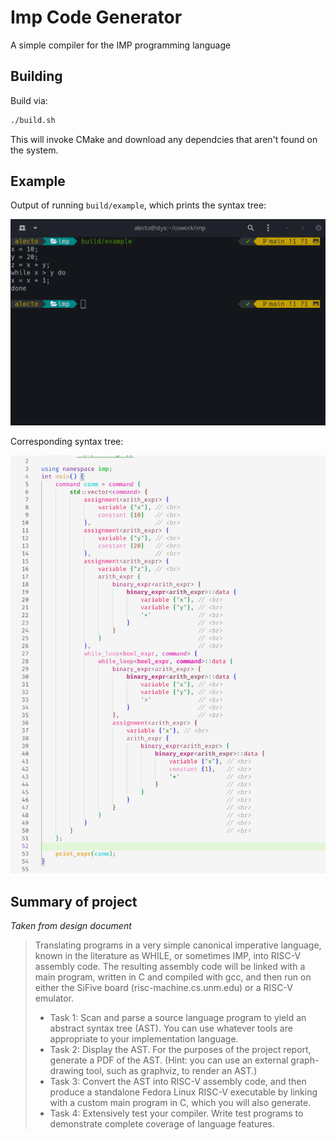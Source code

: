 # Imp Code Generator

A simple compiler for the IMP programming language

## Building

Build via:

```bash
./build.sh
```

This will invoke CMake and download any dependcies that aren't found on the
system.

## Example

Output of running `build/example`, which prints the syntax tree:

![](docs/ast-example-output.png)

Corresponding syntax tree:

![](docs/ast-example.png)


## Summary of project

*Taken from design document*

> Translating programs in a very simple canonical imperative language, known in
> the literature as WHILE, or sometimes IMP, into RISC-V assembly code. The
> resulting assembly code will be linked with a main program, written in C and
> compiled with gcc, and then run on either the SiFive board
> (risc-machine.cs.unm.edu) or a RISC-V emulator.
>
> - Task 1: Scan and parse a source language program to yield an abstract syntax
>   tree (AST). You can use whatever tools are appropriate to your implementation
>   language.
> - Task 2: Display the AST. For the purposes of the project report, generate a
>   PDF of the AST. (Hint: you can use an external graph-drawing tool, such as
>   graphviz, to render an AST.)
> - Task 3: Convert the AST into RISC-V assembly code, and then produce a
>   standalone Fedora Linux RISC-V executable by linking with a custom main
>   program in C, which you will also generate.
> - Task 4: Extensively test your compiler. Write test programs to demonstrate
>   complete coverage of language features.

